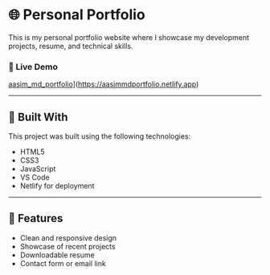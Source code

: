 # 🌐 Personal Portfolio

This is my personal portfolio website where I showcase my development projects, resume, and technical skills.

### 🔗 Live Demo
[aasim_md_portfolio](https://aasimmdportfolio.netlify.app)](https://aasimmdportfolio.netlify.app)

---

## 🚀 Built With

This project was built using the following technologies:

- HTML5
- CSS3
- JavaScript
- VS Code
- Netlify for deployment

---

## 📁 Features

- Clean and responsive design
- Showcase of recent projects
- Downloadable resume
- Contact form or email link
